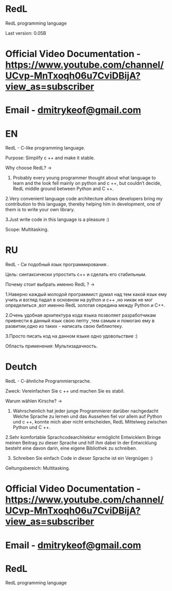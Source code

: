 # RedL
RedL programming language 

Last version: 0.05B


# Official Video Documentation - https://www.youtube.com/channel/UCvp-MnTxoqh06u7CviDBijA?view_as=subscriber 

# Email - dmitrykeof@gmail.com


# EN
RedL - C-like programming language.

Purpose: Simplify c ++ and make it stable.

Why choose RedL? ->

1. Probably every young programmer thought about
what language to learn and the look fell mainly on python and
c ++, but couldn’t decide, RedL
middle ground between Python and C ++.

2.Very convenient language code architecture allows developers
bring my contribution to this language, thereby helping him
in development, one of them is to write your own library.

3.Just write code in this language is a pleasure :)


Scope: Multitasking.




# RU
RedL - Си подобный язык программирования .

Цель: синтаксически упростить c++ и сделать его стабильным.

Почему стоит выбрать именно RedL ? ->

1.Наверно каждый молодой программист думал над тем
какой язык ему учить и взгляд падал в основном на python и
c++ ,но никак не мог определиться ,вот именно RedL
золотая середина между Python и C++.

2.Очень удобная архитектура кода языка позволяет разработчикам
привнести в данный язык свою лепту ,тем самым и помогаю ему
в развитии,одно из таких - написать свою библиотеку.

3.Просто писать код на данном языке одно удовольствие :)


Область применения: Мультизадачность.



# Deutch

RedL - C-ähnliche Programmiersprache.

Zweck: Vereinfachen Sie c ++ und machen Sie es stabil.

Warum wählen Kirsche? ->

1. Wahrscheinlich hat jeder junge Programmierer darüber nachgedacht
Welche Sprache zu lernen und das Aussehen fiel vor allem auf Python und
c ++, konnte mich aber nicht entscheiden, RedL
Mittelweg zwischen Python und C ++.

2.Sehr komfortable Sprachcodearchitektur ermöglicht Entwicklern
Bringe meinen Beitrag zu dieser Sprache und hilf ihm dabei
In der Entwicklung besteht eine davon darin, eine eigene Bibliothek zu schreiben.

3. Schreiben Sie einfach Code in dieser Sprache ist ein Vergnügen :)


Geltungsbereich: Multitasking.





# Official Video Documentation - https://www.youtube.com/channel/UCvp-MnTxoqh06u7CviDBijA?view_as=subscriber 

# Email - dmitrykeof@gmail.com



# RedL
RedL programming language 

